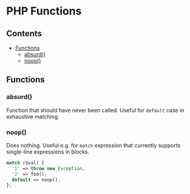 # PHP Functions

## Contents

- [Functions](#functions)
  - [absurd()](#absurd)
  - [noop()](#noop)

## Functions

### absurd()

Function that should have never been called. 
Useful for `default` case in exhaustive matching.

### noop()

Does nothing. Useful e.g. for `match` expression that currently supports single-line expressions in blocks.

```php
match ($val) {
  '1' => throw new Exception,
  '2' => foo(),
  default => noop(),
};
```
